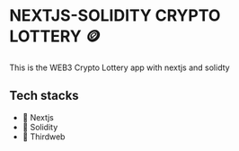 # NEXTJS-SOLIDITY CRYPTO LOTTERY 🪙

This is the WEB3 Crypto Lottery app with nextjs and solidty

## Tech stacks

- 🚀 Nextjs
- 🚀 Solidity
- 🚀 Thirdweb
